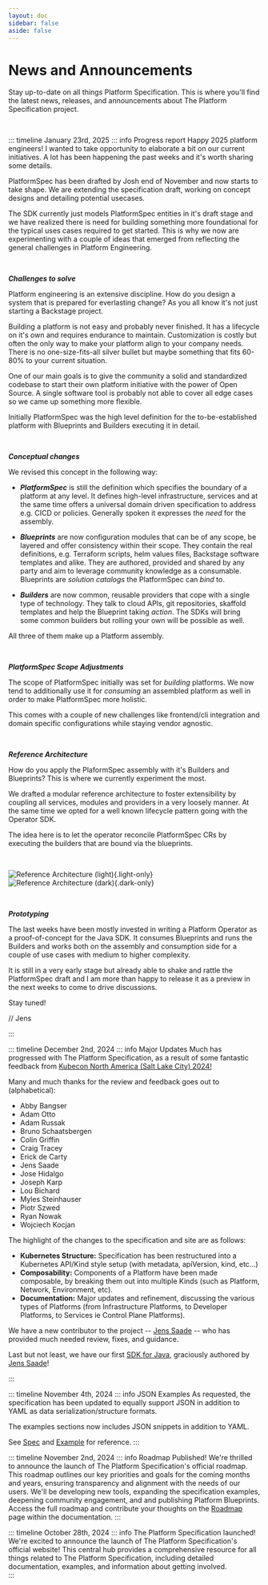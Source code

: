 ```yaml
---
layout: doc
sidebar: false
aside: false
---
```


# News and Announcements

Stay up-to-date on all things Platform Specification.  This is where you'll find the latest news, releases, and announcements about The Platform Specification project.

<p>&nbsp;</p>

::: timeline January 23rd, 2025
::: info Progress report
Happy 2025 platform engineers! I wanted to take opportunity to elaborate a bit on our current initiatives.
A lot has been happening the past weeks and it's worth sharing some details. 

PlatformSpec has been drafted by Josh end of November and now starts to take shape. We are extending the specification draft, working on concept designs and detailing potential usecases. 

The SDK currently just models PlatformSpec entities in it's draft stage and we have realized there is need for building something more foundational for the typical uses cases required to get started. This is why we now are experimenting with a couple of ideas that emerged from reflecting the general challenges in Platform Engineering. 

<p>&nbsp;</p>

***Challenges to solve***

Platform engineering is an extensive discipline. How do you design a system that is prepared for everlasting change?
As you all know it's not just starting a Backstage project.

Building a platform is not easy and probably never finished. It has a lifecycle on it's own and requires endurance to maintain. Customization is costly but often the only way to make your platform align to your company needs. There is no one-size-fits-all silver bullet but maybe something that fits 60-80% to your current situation.

One of our main goals is to give the community a solid and standardized codebase to start their own platform initiative with the power of Open Source. A single software tool is probably not able to cover all edge cases so we came up something more flexible.

Initially PlatformSpec was the high level definition for the to-be-established platform with Blueprints and Builders executing it in detail.

<p>&nbsp;</p>

***Conceptual changes***

We revised this concept in the following way: 

* ***PlatformSpec*** is still the definition which specifies the boundary of a platform at any level. It defines high-level infrastructure, services and at the same time offers a universal domain driven specification to address e.g. CICD or policies. Generally spoken it expresses the _need_ for the assembly.

* ***Blueprints*** are now configuration modules that can be of any scope, be layered and offer consistency within their scope. They contain the real definitions, e.g. Terraform scripts, helm values files, Backstage software templates and alike. They are authored, provided and shared by any party and aim to leverage community knowledge as a consumable. Blueprints are _solution  catalogs_ the PlatformSpec can _bind_ to. 

* ***Builders*** are now common, reusable providers that cope with a single type of technology. They talk to cloud APIs, git repositories, skaffold templates and help the Blueprint taking _action_. 
The SDKs will bring some common builders but rolling your own will be possible as well.

All three of them make up a Platform assembly.

<p>&nbsp;</p>

***PlatformSpec Scope Adjustments***

The scope of PlatformSpec initially was set for _building_ platforms. We now tend to additionally use it for _consuming_ an assembled platform as well in order to make PlatformSpec more holistic.

This comes with a couple of new challenges like frontend/cli integration and domain specific configurations while staying vendor agnostic. 


<p>&nbsp;</p>

***Reference Architecture***

How do you apply the PlaformSpec assembly with it's Builders and Blueprints? 
This is where we currently experiment the most.  

We drafted a modular reference architecture to foster extensibility by coupling all services, modules and providers in a very loosely manner. At the same time we opted for a well known lifecycle pattern going with the Operator SDK. 

The idea here is to let the operator reconcile PlatformSpec CRs by executing the builders that are bound via the blueprints.


<p>&nbsp;</p>

![Reference Architecture (light)](/arch8-light.png){.light-only}
![Reference Architecture (dark)](/arch8.svg){.dark-only}

<p>&nbsp;</p>

***Prototyping***



The last weeks have been mostly invested in writing a Platform Operator as a proof-of-concept for the Java SDK. It consumes Blueprints and runs the Builders and works both on the assembly and consumption side for a couple of use cases with medium to higher complexity.  

It is still in a very early stage but already able to shake and rattle the PlatformSpec draft and I am more than happy to release it as a preview in the next weeks to come to drive discussions. 

Stay tuned!

// Jens

:::

::: timeline December 2nd, 2024
::: info Major Updates
Much has progressed with The Platform Specification, as a result of some fantastic feedback from [Kubecon North America (Salt Lake City) 2024!](https://events.linuxfoundation.org/kubecon-cloudnativecon-north-america/)

Many and much thanks for the review and feedback goes out to (alphabetical):

  - Abby Bangser
  - Adam Otto
  - Adam Russak
  - Bruno Schaatsbergen
  - Colin Griffin
  - Craig Tracey
  - Erick de Carty
  - Jens Saade
  - Jose Hidalgo
  - Joseph Karp
  - Lou Bichard
  - Myles Steinhauser
  - Piotr Szwed
  - Ryan Nowak
  - Wojciech Kocjan

The highlight of the changes to the specification and site are as follows:

  * **Kubernetes Structure:**  Specification has been restructured into a Kubernetes API/Kind style setup (with metadata, apiVersion, kind, etc...)
  * **Composability:**  Components of a Platform have been made composable, by breaking them out into multiple Kinds (such as Platform, Network, Environment, etc).
  * **Documentation:**  Major updates and refinement, discussing the various types of Platforms (from Infrastructure Platforms, to Developer Platforms, to Services ie Control Plane Platforms).

We have a new contributor to the project -- [Jens Saade](https://github.com/jenssaade) -- who has provided much needed review, fixes, and guidance.

Last but not least, we have our first [SDK for Java](https://github.com/verticle-io/platformspec-model-java), graciously authored by [Jens Saade](https://github.com/jenssaade)!

:::

::: timeline November 4th, 2024
::: info JSON Examples
As requested, the specification has been updated to equally support JSON in addition to YAML as data serialization/structure formats.

The examples sections now includes JSON snippets in addition to YAML.

See [Spec](docs/spec/spec) and [Example](docs/spec/example) for reference.
:::

::: timeline November 2nd, 2024
::: info Roadmap Published!
We're thrilled to announce the launch of The Platform Specification's official roadmap.  This roadmap outlines our key priorities and goals for the coming months and years, ensuring transparency and alignment with the needs of our users.  We'll be developing new tools, expanding the specification examples, deepening community engagement, and and publishing Platform Blueprints.  Access the full roadmap and contribute your thoughts on the [Roadmap](docs/project/roadmap) page within the documentation.
:::

::: timeline October 28th, 2024
::: info The Platform Specification launched!
We're excited to announce the launch of The Platform Specification's official website! This central hub provides a comprehensive resource for all things related to The Platform Specification, including detailed documentation, examples, and information about getting involved.  
:::
